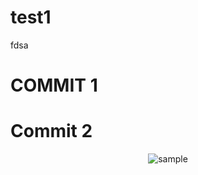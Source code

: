

# test1
fdsa

# COMMIT 1

# Commit 2
<center>

![sample](https://cdn.rawgit.com/bpmccurdy/test1/master/img.svg)

</center>
